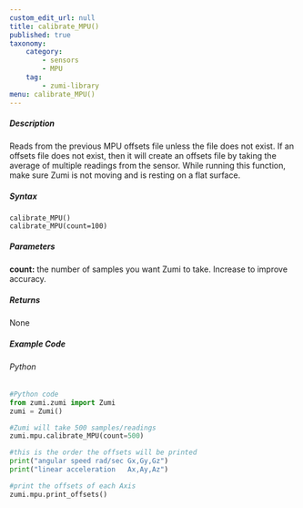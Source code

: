 ```yaml
---
custom_edit_url: null
title: calibrate_MPU()
published: true
taxonomy:
    category:
        - sensors
        - MPU
    tag:
        - zumi-library
menu: calibrate_MPU()
---
```


##### Description
Reads from the previous MPU offsets file unless the file does not exist. If an offsets file does not exist, then it will
create an offsets file by taking the average of multiple readings from the sensor. While running this function, make 
sure Zumi is not moving and is resting on a flat surface.

##### Syntax
```calibrate_MPU()```<br />
```calibrate_MPU(count=100)```<br />

##### Parameters
**count:** the number of samples you want Zumi to take. Increase to improve accuracy. 

##### Returns
None

##### Example Code
###### Python
```python
#Python code
from zumi.zumi import Zumi
zumi = Zumi()

#Zumi will take 500 samples/readings
zumi.mpu.calibrate_MPU(count=500)

#this is the order the offsets will be printed
print("angular speed rad/sec Gx,Gy,Gz")
print("linear acceleration   Ax,Ay,Az")

#print the offsets of each Axis
zumi.mpu.print_offsets()

```